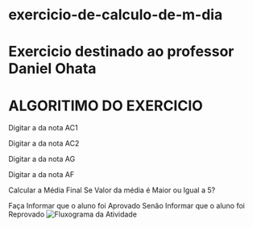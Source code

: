 # exercicio-de-calculo-de-m-dia

# Exercicio destinado ao professor Daniel Ohata

# ALGORITIMO DO EXERCICIO

Digitar a da nota AC1 

Digitar a da nota AC2

Digitar a da nota AG

Digitar a da nota AF

Calcular a Média Final Se Valor da média é Maior ou Igual a 5? 

Faça Informar que o aluno foi Aprovado Senão Informar que o aluno foi Reprovado 
![Fluxograma da Atividade](https://user-images.githubusercontent.com/103973644/169920280-405b171d-b46e-47f4-b870-3df82017bc17.jpg)

